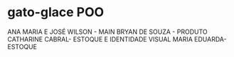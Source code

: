 # gato-glace POO

ANA MARIA E JOSÉ WILSON - MAIN
BRYAN DE SOUZA - PRODUTO
CATHARINE CABRAL- ESTOQUE E IDENTIDADE VISUAL
MARIA EDUARDA- ESTOQUE
